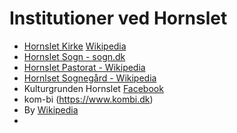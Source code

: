 # Institutioner ved Hornslet

- [Hornslet Kirke](https://www.hornsletkirke.dk) [Wikipedia](https://da.wikipedia.org/wiki/Hornslet_Kirke)
- [Hornslet Sogn - sogn.dk](https://sogn.dk/hornslet)
- [Hornslet Pastorat - Wikipedia]()
- [Hornlset Sognegård - Wikipedia](https://da.wikipedia.org/wiki/Hornslet_Sogn)
- Kulturgrunden Hornslet [Facebook](https://www.facebook.com/KulturgrundenHornslet)
- kom-bi (https://www.kombi.dk)
- By [Wikipedia](https://da.wikipedia.org/wiki/Hornslet)
- 
